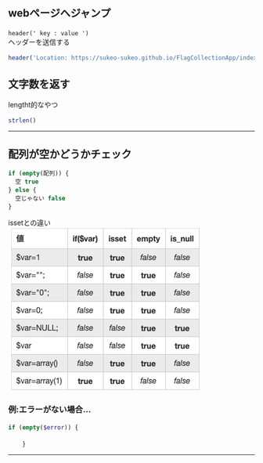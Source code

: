 ## webページへジャンプ
`header(' key : value ')`  
ヘッダーを送信する
```php
header('Location: https://sukeo-sukeo.github.io/FlagCollectionApp/index.html')
```
## 文字数を返す
lengtht的なやつ
```php
strlen()
```
***
## 配列が空かどうかチェック
```php
if (empty(配列)) {
  空 true
} else {
  空じゃない false
}
```
issetとの違い  
![](../assets/isset_empty.png)
### 例:エラーがない場合...
```php
if (empty($error)) {
		
	}
```
***